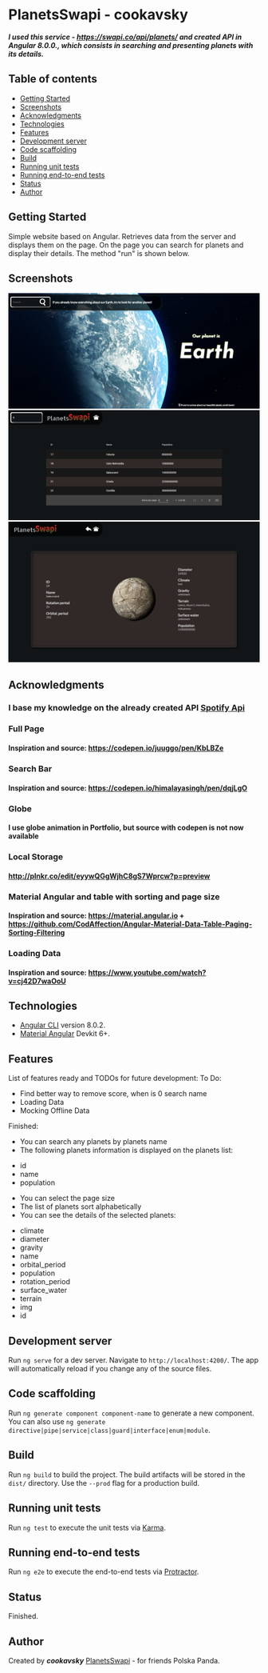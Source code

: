 # PlanetsSwapi - cookavsky
**_I used this service - https://swapi.co/api/planets/ and created API in Angular 8.0.0., which consists in searching and presenting planets with its details._**

## Table of contents
* [Getting Started](#getting-started)
* [Screenshots](#screenshots)
* [Acknowledgments](#acknowledgments)
* [Technologies](#technologies)
* [Features](#features)
* [Development server](#development-server)
* [Code scaffolding](#code-scaffolding)
* [Build](#build)
* [Running unit tests](#running-unit-tests)
* [Running end-to-end tests](#running-end-to-end-tests)
* [Status](#status)
* [Author](#author)

## Getting Started
Simple website based on Angular. Retrieves data from the server and displays them on the page. On the page you can search for planets and display their details. The method "run" is shown below.

## Screenshots
![Example screenshot](./src/assets/img/screencapture1.jpg)
![Example screenshot](./src/assets/img/screencapture2.jpg)
![Example screenshot](./src/assets/img/screencapture3.jpg)

## Acknowledgments
### I base my knowledge on the already created API [Spotify Api](https://cookavsky.com/project/Spotify_Api)
### Full Page
#### Inspiration and source: https://codepen.io/juuggo/pen/KbLBZe
### Search Bar
#### Inspiration and source: https://codepen.io/himalayasingh/pen/dqjLgO
### Globe
#### I use globe animation in Portfolio, but source with codepen is not now available
### Local Storage
#### http://plnkr.co/edit/eyywQGgWjhC8gS7Wprcw?p=preview
### Material Angular and table with sorting and page size
#### Inspiration and source: https://material.angular.io + https://github.com/CodAffection/Angular-Material-Data-Table-Paging-Sorting-Filtering
### Loading Data
#### Inspiration and source: https://www.youtube.com/watch?v=cj42D7waOoU

## Technologies
* [Angular CLI](https://github.com/angular/angular-cli) version 8.0.2.
* [Material Angular](https://material.angular.io/) Devkit 6+.

## Features
List of features ready and TODOs for future development:
To Do:
* Find better way to remove score, when is 0 search name
* Loading Data
* Mocking Offline Data

Finished:
* You can search any planets by planets name
* The following planets information is displayed on the planets list:
- id
- name
- population
* You can select the page size
* The list of planets sort alphabetically
* You can see the details of the selected planets:
- climate
- diameter
- gravity
- name
- orbital_period
- population
- rotation_period
- surface_water
- terrain
- img
- id

## Development server

Run `ng serve` for a dev server. Navigate to `http://localhost:4200/`. The app will automatically reload if you change any of the source files.

## Code scaffolding

Run `ng generate component component-name` to generate a new component. You can also use `ng generate directive|pipe|service|class|guard|interface|enum|module`.

## Build

Run `ng build` to build the project. The build artifacts will be stored in the `dist/` directory. Use the `--prod` flag for a production build.

## Running unit tests

Run `ng test` to execute the unit tests via [Karma](https://karma-runner.github.io).

## Running end-to-end tests

Run `ng e2e` to execute the end-to-end tests via [Protractor](http://www.protractortest.org/).

## Status
Finished.

## Author
Created by **_cookavsky_** [PlanetsSwapi](https://cookavsky.com/project/PlanetsSwapi) - for friends Polska Panda.